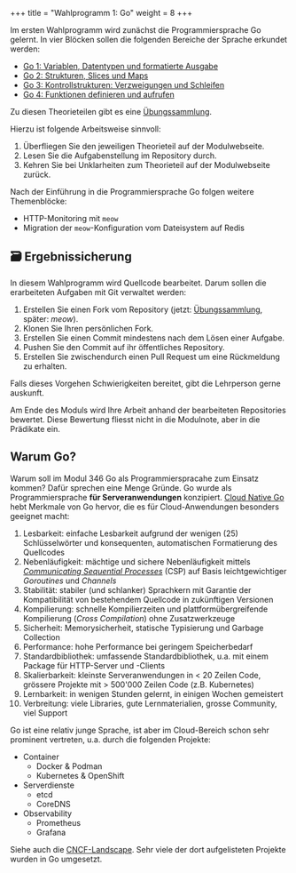 +++
title = "Wahlprogramm 1: Go"
weight = 8
+++

Im ersten Wahlprogramm wird zunächst die Programmiersprache Go gelernt. In vier
Blöcken sollen die folgenden Bereiche der Sprache erkundet werden:

- [Go 1: Variablen, Datentypen und formatierte Ausgabe](go-1.md)
- [Go 2: Strukturen, Slices und Maps](go-2.md)
- [Go 3: Kontrollstrukturen: Verzweigungen und Schleifen](go-3.md)
- [Go 4: Funktionen definieren und aufrufen](go-4.md)

Zu diesen Theorieteilen gibt es eine
[Übungssammlung](https://github.com/patrickbucher/m346-go-exercises/tree/master).

Hierzu ist folgende Arbeitsweise sinnvoll:

1. Überfliegen Sie den jeweiligen Theorieteil auf der Modulwebseite.
2. Lesen Sie die Aufgabenstellung im Repository durch.
3. Kehren Sie bei Unklarheiten zum Theorieteil auf der Modulwebseite zurück.

Nach der Einführung in die Programmiersprache Go folgen weitere Themenblöcke:

- HTTP-Monitoring mit `meow`
- Migration der `meow`-Konfiguration vom Dateisystem auf Redis

## :card_file_box: Ergebnissicherung

In diesem Wahlprogramm wird Quellcode bearbeitet. Darum sollen die erarbeiteten
Aufgaben mit Git verwaltet werden:

1. Erstellen Sie einen Fork vom Repository (jetzt:
   [Übungssammlung](https://github.com/patrickbucher/m346-go-exercises/tree/master),
   später: _meow_).
2. Klonen Sie Ihren persönlichen Fork.
3. Erstellen Sie einen Commit mindestens nach dem Lösen einer Aufgabe.
4. Pushen Sie den Commit auf ihr öffentliches Repository.
5. Erstellen Sie zwischendurch einen Pull Request um eine Rückmeldung zu
   erhalten.

Falls dieses Vorgehen Schwierigkeiten bereitet, gibt die Lehrperson gerne
auskunft.

Am Ende des Moduls wird Ihre Arbeit anhand der bearbeiteten Repositories
bewertet. Diese Bewertung fliesst nicht in die Modulnote, aber in die Prädikate
ein.

## Warum Go?

Warum soll im Modul 346 Go als Programmierspracahe zum Einsatz kommen? Dafür
sprechen eine Menge Gründe. Go wurde als Programmiersprache **für
Serveranwendungen** konzipiert. [Cloud Native
Go](https://www.oreilly.com/library/view/cloud-native-go/9781492076322/) hebt
Merkmale von Go hervor, die es für Cloud-Anwendungen besonders geeignet macht:

1. Lesbarkeit: einfache Lesbarkeit aufgrund der wenigen (25) Schlüsselwörter und konsequenten, automatischen Formatierung des Quellcodes
2. Nebenläufigkeit: mächtige und sichere Nebenläufigkeit mittels [_Communicating Sequential Processes_](https://en.wikipedia.org/wiki/Communicating_sequential_processes) (CSP) auf Basis leichtgewichtiger _Goroutines_ und _Channels_
3. Stabilität: stabiler (und schlanker) Sprachkern mit Garantie der Kompatibilität von bestehendem Quellcode in zukünftigen Versionen
4. Kompilierung: schnelle Kompilierzeiten und plattformübergreifende Kompilierung (_Cross Compilation_) ohne Zusatzwerkzeuge
5. Sicherheit: Memorysicherheit, statische Typisierung und Garbage Collection
6. Performance: hohe Performance bei geringem Speicherbedarf
7. Standardbibliothek: umfassende Standardbibliothek, u.a. mit einem Package für HTTP-Server und -Clients
8. Skalierbarkeit: kleinste Serveranwendungen in < 20 Zeilen Code, grössere Projekte mit > 500'000 Zeilen Code (z.B. Kubernetes)
9. Lernbarkeit: in wenigen Stunden gelernt, in einigen Wochen gemeistert
10. Verbreitung: viele Libraries, gute Lernmaterialien, grosse Community, viel Support

Go ist eine relativ junge Sprache, ist aber im Cloud-Bereich schon sehr prominent vertreten, u.a. durch die folgenden Projekte:

- Container
    - Docker & Podman
    - Kubernetes & OpenShift
- Serverdienste
    - etcd
    - CoreDNS
- Observability
    - Prometheus
    - Grafana

Siehe auch die [CNCF-Landscape](https://landscape.cncf.io/). Sehr viele der dort aufgelisteten Projekte wurden in Go umgesetzt.